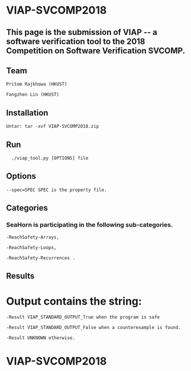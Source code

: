 # VIAP-SVCOMP2018

## This page is the submission of VIAP -- a software verification tool to the 2018 Competition on Software Verification SVCOMP.

## Team
```
Pritom Rajkhowa (HKUST)
```
```
Fangzhen Lin (HKUST)
```

## Installation
```
Untar: tar -xvf VIAP-SVCOMP2018.zip
```

## Run
```
  ./viap_tool.py [OPTIONS] file
 ```
  
## Options
```
--spec=SPEC SPEC is the property file.
```
## Categories
### SeaHorn is participating in the following sub-categories.
```
-ReachSafety-Arrays, 
```
```
-ReachSafety-Loops,
```
```
-ReachSafety-Recurrences .
```
## Results
# Output contains the string:
```
-Result VIAP_STANDARD_OUTPUT_True when the program is safe
```
```
-Result VIAP_STANDARD_OUTPUT_False when a counterexample is found.
```
```
-Result UNKNOWN otherwise.
```
# VIAP-SVCOMP2018
